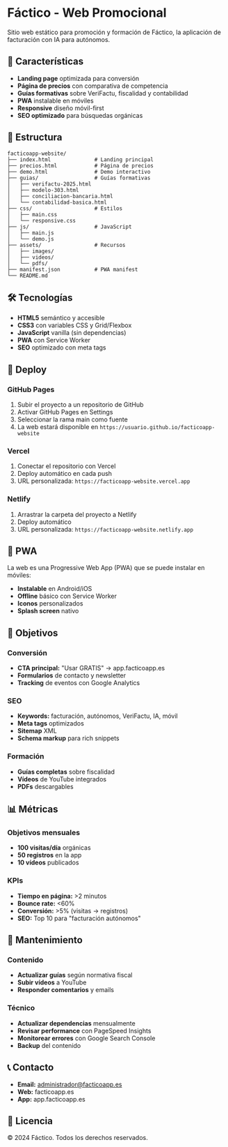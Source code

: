 # Fáctico - Web Promocional

Sitio web estático para promoción y formación de Fáctico, la aplicación de facturación con IA para autónomos.

## 🚀 Características

- **Landing page** optimizada para conversión
- **Página de precios** con comparativa de competencia
- **Guías formativas** sobre VeriFactu, fiscalidad y contabilidad
- **PWA** instalable en móviles
- **Responsive** diseño móvil-first
- **SEO optimizado** para búsquedas orgánicas

## 📁 Estructura

```
facticoapp-website/
├── index.html              # Landing principal
├── precios.html            # Página de precios
├── demo.html               # Demo interactivo
├── guias/                  # Guías formativas
│   ├── verifactu-2025.html
│   ├── modelo-303.html
│   ├── conciliacion-bancaria.html
│   └── contabilidad-basica.html
├── css/                    # Estilos
│   ├── main.css
│   └── responsive.css
├── js/                     # JavaScript
│   ├── main.js
│   └── demo.js
├── assets/                 # Recursos
│   ├── images/
│   ├── videos/
│   └── pdfs/
├── manifest.json           # PWA manifest
└── README.md
```

## 🛠️ Tecnologías

- **HTML5** semántico y accesible
- **CSS3** con variables CSS y Grid/Flexbox
- **JavaScript** vanilla (sin dependencias)
- **PWA** con Service Worker
- **SEO** optimizado con meta tags

## 🚀 Deploy

### GitHub Pages
1. Subir el proyecto a un repositorio de GitHub
2. Activar GitHub Pages en Settings
3. Seleccionar la rama main como fuente
4. La web estará disponible en `https://usuario.github.io/facticoapp-website`

### Vercel
1. Conectar el repositorio con Vercel
2. Deploy automático en cada push
3. URL personalizada: `https://facticoapp-website.vercel.app`

### Netlify
1. Arrastrar la carpeta del proyecto a Netlify
2. Deploy automático
3. URL personalizada: `https://facticoapp-website.netlify.app`

## 📱 PWA

La web es una Progressive Web App (PWA) que se puede instalar en móviles:

- **Instalable** en Android/iOS
- **Offline** básico con Service Worker
- **Iconos** personalizados
- **Splash screen** nativo

## 🎯 Objetivos

### Conversión
- **CTA principal:** "Usar GRATIS" → app.facticoapp.es
- **Formularios** de contacto y newsletter
- **Tracking** de eventos con Google Analytics

### SEO
- **Keywords:** facturación, autónomos, VeriFactu, IA, móvil
- **Meta tags** optimizados
- **Sitemap** XML
- **Schema markup** para rich snippets

### Formación
- **Guías completas** sobre fiscalidad
- **Vídeos** de YouTube integrados
- **PDFs** descargables

## 📊 Métricas

### Objetivos mensuales
- **100 visitas/día** orgánicas
- **50 registros** en la app
- **10 vídeos** publicados

### KPIs
- **Tiempo en página:** >2 minutos
- **Bounce rate:** <60%
- **Conversión:** >5% (visitas → registros)
- **SEO:** Top 10 para "facturación autónomos"

## 🔧 Mantenimiento

### Contenido
- **Actualizar guías** según normativa fiscal
- **Subir vídeos** a YouTube
- **Responder comentarios** y emails

### Técnico
- **Actualizar dependencias** mensualmente
- **Revisar performance** con PageSpeed Insights
- **Monitorear errores** con Google Search Console
- **Backup** del contenido

## 📞 Contacto

- **Email:** administrador@facticoapp.es
- **Web:** facticoapp.es
- **App:** app.facticoapp.es

## 📄 Licencia

© 2024 Fáctico. Todos los derechos reservados.
